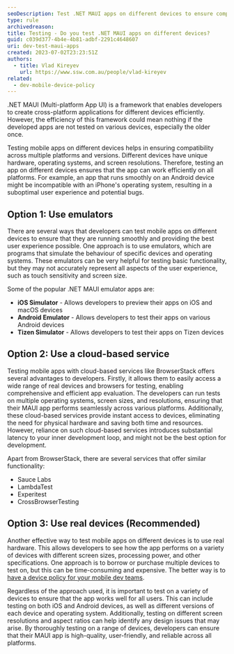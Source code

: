 ```yaml
---
seoDescription: Test .NET MAUI apps on different devices to ensure compatibility and user experience across multiple platforms and versions.
type: rule
archivedreason:
title: Testing - Do you test .NET MAUI apps on different devices?
guid: c039d377-4b4e-4b81-adbf-2291c4648607
uri: dev-test-maui-apps
created: 2023-07-02T23:23:51Z
authors:
  - title: Vlad Kireyev
    url: https://www.ssw.com.au/people/vlad-kireyev
related:
  - dev-mobile-device-policy
---
```


.NET MAUI (Multi-platform App UI) is a framework that enables developers to create cross-platform applications for different devices efficiently. However, the efficiency of this framework could mean nothing if the developed apps are not tested on various devices, especially the older once.

<!--endintro-->

Testing mobile apps on different devices helps in ensuring compatibility across multiple platforms and versions. Different devices have unique hardware, operating systems, and screen resolutions. Therefore, testing an app on different devices ensures that the app can work efficiently on all platforms. For example, an app that runs smoothly on an Android device might be incompatible with an iPhone's operating system, resulting in a suboptimal user experience and potential bugs.

## Option 1: Use emulators

There are several ways that developers can test mobile apps on different devices to ensure that they are running smoothly and providing the best user experience possible. One approach is to use emulators, which are programs that simulate the behaviour of specific devices and operating systems. These emulators can be very helpful for testing basic functionality, but they may not accurately represent all aspects of the user experience, such as touch sensitivity and screen size.

Some of the popular .NET MAUI emulator apps are:

- **iOS Simulator** - Allows developers to preview their apps on iOS and macOS devices
- **Android Emulator** - Allows developers to test their apps on various Android devices
- **Tizen Simulator** - Allows developers to test their apps on Tizen devices

## Option 2: Use a cloud-based service

Testing mobile apps with cloud-based services like BrowserStack offers several advantages to developers. Firstly, it allows them to easily access a wide range of real devices and browsers for testing, enabling comprehensive and efficient app evaluation. The developers can run tests on multiple operating systems, screen sizes, and resolutions, ensuring that their MAUI app performs seamlessly across various platforms. Additionally, these cloud-based services provide instant access to devices, eliminating the need for physical hardware and saving both time and resources. However, reliance on such cloud-based services introduces substantial latency to your inner development loop, and might not be the best option for development.

Apart from BrowserStack, there are several services that offer similar functionality:

- Sauce Labs
- LambdaTest
- Experitest
- CrossBrowserTesting

## Option 3: Use real devices (Recommended)

Another effective way to test mobile apps on different devices is to use real hardware. This allows developers to see how the app performs on a variety of devices with different screen sizes, processing power, and other specifications. One approach is to borrow or purchase multiple devices to test on, but this can be time-consuming and expensive. The better way is to [have a device policy for your mobile dev teams](/dev-mobile-device-policy).

Regardless of the approach used, it is important to test on a variety of devices to ensure that the app works well for all users. This can include testing on both iOS and Android devices, as well as different versions of each device and operating system. Additionally, testing on different screen resolutions and aspect ratios can help identify any design issues that may arise. By thoroughly testing on a range of devices, developers can ensure that their MAUI app is high-quality, user-friendly, and reliable across all platforms.
